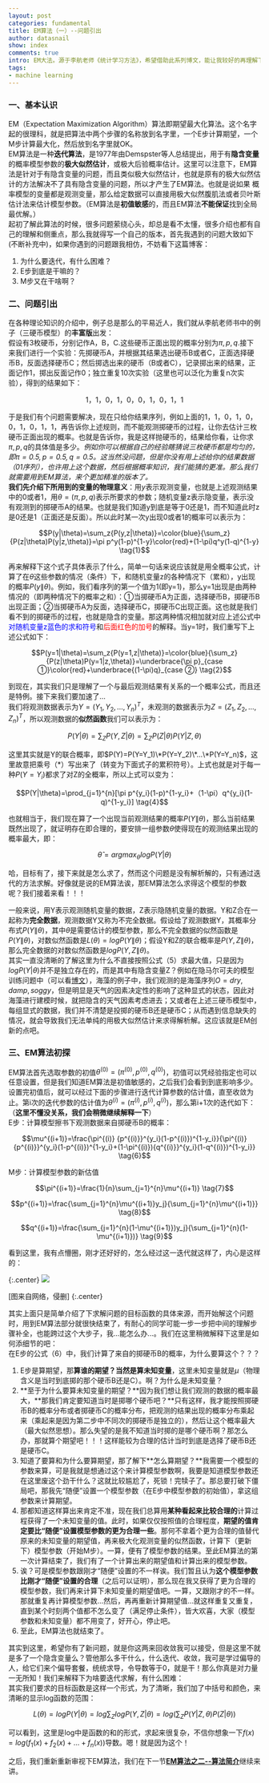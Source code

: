 ```yaml
---
layout: post
categories: fundamental
title: EM算法（一）--问题引出
author: datasnail
show: index
comments: true
intro: EM大法。源于李航老师《统计学习方法》，希望借助此系列博文，能让我较好的再理解下EM算法。
tags:
- machine learning
---
```


### 一、基本认识
EM（Expectation Maximization Algorithm）算法即期望最大化算法。这个名字起的很理科，就是把算法中两个步骤的名称放到名字里，一个E步计算期望，一个M步计算最大化，然后放到名字里就OK。  
EM算法是一种**迭代算法**，是1977年由Demspster等人总结提出，用于有**隐含变量**的概率模型参数的**极大似然估计**，或极大后验概率估计。这里可以注意下，EM算法是针对于有隐含变量的问题，而且类似极大似然估计，也就是原有的极大似然估计的方法解决不了具有隐含变量的问题，所以才产生了EM算法。也就是说如果 概率模型的变量都是观测变量，那么给定数据可以直接用极大似然腹肌法或者贝叶斯估计法来估计模型参数。（EM算法是**初值敏感**的，而且EM算法**不能保证**找到全局最优解。）   
起初了解此算法的时候，很多问题萦绕心头，却总是看不太懂，很多介绍也都有自己的理解和侧重点，那么我就得写一个自己的版本，首先我遇到的问题大致如下(不断补充中)，如果你遇到的问题跟我相仿，不妨看下这篇博客：  
1. 为什么要迭代，有什么困难？
2. E步到底是干嘛的？
3. M步又在干啥啊？

### 二、问题引出
在各种理论知识的介绍中，例子总是那么的平易近人，我们就从李航老师书中的例子（三硬币模型）的**丰富版**出发：  
假设有3枚硬币，分别记作A，B，C.这些硬币正面出现的概率分别为$\pi, p, q$.接下来我们进行一个实验：先掷硬币A，并根据其结果选出硬币B或者C，正面选择硬币B，反面选择硬币C；然后掷选出来的硬币（B或者C），记录掷出来的结果，正面记作1，掷出反面记作0；独立重复10次实验（这里也可以泛化为重复n次实验），得到的结果如下：  

$$1，1，0，1，0，0，1，0，1，1$$

于是我们有个问题需要解决，现在只给你结果序列，例如上面的$1，1，0，1，0，0，1，0，1，1$，再告诉你上述规则，而不能观测掷硬币的过程，让你去估计三枚硬币正面出现的概率。也就是告诉你，我是这样抛硬币的，结果给你看，让你求$\pi, p, q$的具体值是多少。*例如你可以根据自己的经验瞎猜说三枚硬币都是均匀的，即$\pi=0.5, p=0.5, q=0.5$。这当然没问题，但是你没有用上述给你的结果数据（01序列），也许用上这个数据，然后根据概率知识，我们能猜的更准。那么我们就需要用到EM算法，来个更加精准的版本了。*  
**我们先介绍下所用到的变量的物理意义**：用$y$表示观测变量，也就是上述观测结果中的0或者1，用$\theta = (\pi, p, q)$表示所要求的参数；随机变量z表示隐变量，表示没有观测到的掷硬币A的结果。也就是我们知道y到底是等于0还是1，而不知道此时z是0还是1（正面还是反面）。所以此时某一次y出现0或者1的概率可以表示为：  

$$P(y|\theta)=\sum_z{P(y,z|\theta)}=\color{blue}{\sum_z}{P(z|\theta)P(y|z,\theta)}=\pi p^y(1-p)^{1-y}\color{red}+(1-\pi)q^y(1-q)^{1-y} \tag{1}$$

再来解释下这个式子具体表示了什么，简单一句话来说应该就是用全概率公式，计算了在$\theta$这些参数的情况（条件）下，和随机变量z的各种情况下（累和），y出现的概率$P(y\|\theta)$。例如，我们看序列的第一个值为1(即y=1)，那么y=1出现是由两种情况的（即两种情况下的概率之和）：①当掷硬币A为正面，选择硬币B，掷硬币B出现正面；②当掷硬币A为反面，选择硬币C，掷硬币C出现正面。这也就是我们看不到的掷硬币的过程，也就是隐含的变量。那这两种情况相加就对应上述公式中<span style='color:blue'>对随机变量z蓝色的求和符号</span>和<span style='color:red'>后面红色的加号</span>的解释。当y=1时，我们重写下上述公式如下：    

$$P(y=1|\theta)=\sum_z{P(y=1,z|\theta)}=\color{blue}{\sum_z}{P(z|\theta)P(y=1|z,\theta)}=\underbrace{\pi p}_{case ①}\color{red}+\underbrace{(1-\pi)q}_{case ②} \tag{2}$$

到现在，其实我们只是理解了一个与最后观测结果有关系的一个概率公式，而且还是特例。接下来我们要加速了...   
我们将观测数据表示为$Y=(Y_1,Y_2,...,Y_n)^T$，未观测的数据表示为$Z=(Z_1,Z_2,...,Z_n)^T$，所以观测数据的**似然函数**我们可以表示为：  

$$P(Y|\theta)=\sum_Z{P(Y,Z|\theta)}=\sum_Z{P(Z|\theta)P(Y|Z,\theta)} \tag{3}$$

这里其实就是Y的联合概率，即$P(Y)=P(Y=Y_1)\*P(Y=Y_2)\*...\*P(Y=Y_n)$，这里故意把乘号（*）写出来了（转变为下面式子的累积符号）。上式也就是对于每一种$P(Y=Y_i)$都求了对Z的全概率，所以上式可以变为：  

$$P(Y|\theta)=\prod_{j=1}^{n}[\pi p^{y_i}(1-p)^{1-y_i}+（1-\pi）q^{y_i}(1-q)^{1-y_i}] \tag{4}$$

也就相当于，我们现在算了一个出现当前观测结果的概率$P(Y\|\theta)$，那么当前结果既然出现了，就证明存在即合理的，要安排一组参数$\theta$使得现在的观测结果出现的概率最大，即：

$$\hat{\theta}=arg{max}_{\theta}logP(Y|\theta) \tag{5}$$

哈，目标有了，接下来就是怎么求了，然而这个问题是没有解析解的，只有通过迭代的方法求解。好像就是说的EM算法诶，那EM算法怎么求得这个模型的参数呢？我们接着来看！！！

一般来说，用Y表示观测随机变量的数据，Z表示隐随机变量的数据。Y和Z合在一起称为**完全数据**，观测数据Y又称为不完全数据。假设给了观测数据Y，其概率分布式$P(Y\|\theta)$，其中$\theta$是需要估计的模型参数，那么不完全数据的似然函数是$P(Y\|\theta)$，对数似然函数是$L(\theta)=logP(Y\|\theta)$；假设Y和Z的联合概率是$P(Y,Z\|\theta)$，那么完全数据的对数似然函数是$logP(Y,Z\|\theta)$。  
其实一直没清晰的了解这里为什么不直接按照公式（5）求最大值，只是因为$logP(Y|\theta)$并不是独立存在的，而是其中有隐含变量Z？例如在隐马尔可夫的模型训练问题中（可以看[博文](https://blog.csdn.net/u014688145/article/details/53046765)），海藻的例子中，我们观测的是海藻序列$O={dry,damp,soggy}$，但是明显是天气的因素决定性的影响了这种显式的状态，因此对海藻进行建模时候，就把隐含的天气因素考虑进去；又或者在上述三硬币模型中，每组显式的数据，我们并不清楚是投掷的硬币B还是硬币C；从而遇到信息缺失的情况，就会导致我们无法单纯的用极大似然估计来求得解析解。这应该就是EM创新的点吧。


### 三、EM算法初探 
EM算法首先选取参数的初值$\theta^{(0)}=(\pi^{(0)},p^{(0)},q^{(0)})$，初值可以凭经验指定也可以任意设置，但是我们知道EM算法是初值敏感的，之后我们会看到到底影响多少。设置完初值后，就可以经过下面的步骤进行迭代计算参数的估计值，直至收敛为止。第i次的迭代参数的估计值为$\theta^{(i)}=(\pi^{(i)},p^{(i)},q^{(i)})$，那么第i+1次的迭代如下：（**这里不懂没关系，我们会稍微继续解释一下**）  
E步：计算模型擦书下观测数据来自掷硬币B的概率：  

$$\mu^{(i+1)}=\frac{\pi^{(i)} {p^{(i)}}^{y_i}(1-p^{(i)})^{1-y_i}}{\pi^{(i)} {p^{(i)}}^{y_i}(1-p^{(i)})^{1-y_i}+(1-\pi^{(i)}){q^{(i)}}^{y_i}(1-q^{(i)})^{1-y_i}} \tag{6}$$

M步：计算模型参数的新估值  

$$\pi^{(i+1)}=\frac{1}{n}\sum_{j=1}^{n}\mu^{(i+1)} \tag{7}$$


$$p^{(i+1)}=\frac{\sum_{j=1}^{n}\mu^{(i+1)}y_j}{\sum_{j=1}^{n}\mu^{(i+1)}} \tag{8}$$


$$q^{(i+1)}=\frac{\sum_{j=1}^{n}(1-\mu^{(i+1)})y_j}{\sum_{j=1}^{n}(1-\mu^{(i+1)})} \tag{9}$$

看到这里，我有点懵圈，刚才还好好的，怎么经过这一迭代就这样了，内心是这样的：

{:.center}
![](/postimg/em/drawhorse.png)

[图来自网络，侵删]
{:.center}

其实上面只是简单介绍了下求解问题的目标函数的具体来源，而开始解这个问题时，用到EM算法部分就很快结束了，有耐心的同学可能一步一步把中间的理解步骤补全，也能跨过这个大步子，我...能怎么办...。我们在这里稍微解释下这里是如何添细节的吧：   
在E步的公式（6）中，我们计算了来自的掷硬币B的概率，为什么要算这个？？？    
1. E步是算期望，那**算谁的期望？**当然是算**未知变量**，这里未知变量就是$\mu$（物理含义是当时到底掷的那个硬币B还是C）。啊？为什么是未知变量？   
2. **至于为什么要算未知变量的期望？**因为我们想让我们观测的数据的概率最大，**那我们肯定要知道当时是掷哪个硬币吧？**只有这样，我才能按照掷硬币B的概率分布或者掷硬币C的概率分布，把观测的结果出现的概率分布乘起来（乘起来是因为第二步中不同次的掷硬币是独立的），然后让这个概率最大（最大似然思想）。那么失望的是我不知道当时掷的是哪个硬币啊？那怎么办，那就算个期望吧！！！这样能较为合理的估计当时到底是选择了硬币B还是硬币C。  
3. 知道了要算和为什么要算期望，那了解下**怎么算期望？**我需要一个模型的参数来算，可是我就是想通过这个来计算模型参数啊，我要是知道模型参数还在这里废这个劲干什么？这就比较尴尬了，死锁！完犊子了。那总要打破下僵局吧，那我先“随便”设置一个模型参数（在E步中模型参数的初始值），拿这组参数来计算期望。  
4. 那都知道这样算出来肯定不准，现在我们总算用**某种看起来比较合理的**计算过程获得了一个未知变量的值。此时，如果仅仅按照值的合理程度，**期望的值肯定要比“随便”设置模型参数的更为合理一些**。那何不拿着个更为合理的值替代原来的未知变量的期望值，再来极大化观测变量的似然函数，计算下（更新下）模型参数（开始M步）。一算，便有了模型参数的结果。至此EM算法的第一次计算结束了，我们有了一个计算出来的期望值和计算出来的模型参数。    
5. 诶？可是模型参数跟刚才“随便”设置的不一样诶。我们暂且认为**这个模型参数比刚才“随便”设置的合理**（之后可以证明），那么现在我又获得了更为合理的模型参数，我们再来计算下未知变量的期望值吧。一算，又跟刚才的不一样。那就重复再计算模型参数...然后，再再重新计算期望值...就这样重复又重复，直到某个时刻两个值都不怎么变了（满足停止条件），皆大欢喜，大家（模型参数和未知变量）都不用变了，好开心，停止吧。
6. 至此，EM算法也就结束了。  

其实到这里，希望你有了新问题，就是你这两来回收敛我可以接受，但是这里不就是多了一个隐含变量么？管他那么多干什么，什么迭代、收敛，我可是学过偏导的人，给它们来个偏导套餐，统统求导，令导数等于0，就是干！那么你真是对力量一无所知！我们来解释下为啥要迭代求解，有什么困难：   
其实我们要求的目标函数是这样一个形式，为了清晰，我们加了中括号和颜色，来清晰的显示log函数的范围：  

$$L(\theta) =logP(Y|\theta) =log\sum_Z{logP(Y,Z|\theta)} =log(\sum_Z{P(Y|Z,\theta)P(Z|\theta)}) \tag{10}$$

可以看到，这里是log中是函数的和的形式，求起来很复杂，不信你想象一下$f(x)=log(f_1(x)+f_2(x)+...+f_n(x))$导数。嗯！就是因为这个！
  
之后，我们重新重新审视下EM算法，我们在下一节[**EM算法之二--算法简介**](/fundamental/2018/08/09/machine_learning_em2.html)继续来讲。